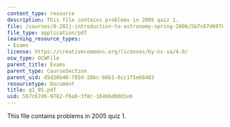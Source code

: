 ```yaml
---
content_type: resource
description: This file contains problems in 2005 quiz 1.
file: /courses/8-282j-introduction-to-astronomy-spring-2006/5b7c67d69782f6a83f8c1646bd00d1e6_q1_05.pdf
file_type: application/pdf
learning_resource_types:
- Exams
license: https://creativecommons.org/licenses/by-nc-sa/4.0/
ocw_type: OCWFile
parent_title: Exams
parent_type: CourseSection
parent_uid: d5d26b48-785d-28bc-b6b1-6cc1f5e68483
resourcetype: Document
title: q1_05.pdf
uid: 5b7c67d6-9782-f6a8-3f8c-1646bd00d1e6
---
```

This file contains problems in 2005 quiz 1.